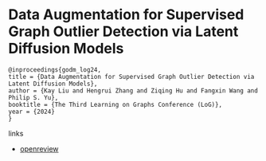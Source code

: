 # Data Augmentation for Supervised Graph Outlier Detection via Latent Diffusion Models

```
@inproceedings{godm_log24,
title = {Data Augmentation for Supervised Graph Outlier Detection via Latent Diffusion Models},
author = {Kay Liu and Hengrui Zhang and Ziqing Hu and Fangxin Wang and Philip S. Yu},
booktitle = {The Third Learning on Graphs Conference (LoG)},
year = {2024}
}
```

links
- [openreview](https://openreview.net/forum?id=i6lhW7s5hg)
